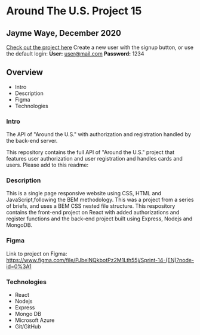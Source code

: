 # Around The U.S. Project 15
## Jayme Waye, December 2020

[Check out the project here](https://jaymew88.students.nomoreparties.site/)
Create a new user with the signup button, or use the default login:
**User:** user@mail.com
**Password:** 1234

## Overview
* Intro
* Description
* Figma
* Technologies

### Intro

The API of "Around the U.S." with authorization and registration handled by the back-end server.

This repository contains the full API of "Around the U.S." project that features user authorization and user registration and handles cards and users. Please add to this readme:

### Description

This is a single page responsive website using CSS, HTML and JavaScript,following the BEM methodology. This was a project from a series of briefs, and uses a BEM CSS nested file structure. This respository contains the front-end project on React with added authorizations and register functions and the back-end project built using Express, Nodejs and MongoDB. 

### Figma

Link to project on Figma: https://www.figma.com/file/PJbelNQkbotPz2M1Lth55j/Sprint-14-(EN)?node-id=0%3A1 

### Technologies

* React
* Nodejs
* Express
* Mongo DB
* Microsoft Azure
* Git/GitHub



